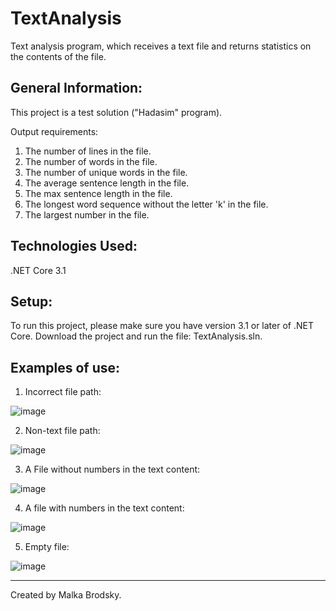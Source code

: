 # TextAnalysis
Text analysis program, which receives a text file and returns statistics on the contents of the file.

## General Information:
This project is a test solution ("Hadasim" program).

Output requirements:
1. The number of lines in the file.
2. The number of words in the file.
3. The number of unique words in the file.
4. The average sentence length in the file.
5. The max sentence length in the file.
6. The longest word sequence without the letter 'k' in the file.
7. The largest number in the file.

## Technologies Used:
.NET Core 3.1

## Setup:
To run this project, please make sure you have version 3.1 or later of .NET Core.
Download the project and run the file: TextAnalysis.sln.

## Examples of use:
1. Incorrect file path:

![image](https://user-images.githubusercontent.com/93181484/141652491-698dfd07-0bc3-43ee-98d1-630d94c6f72f.png)

2. Non-text file path:

![image](https://user-images.githubusercontent.com/93181484/141652910-8b9adbec-d8ce-4006-a7c3-d2e88fc45485.png)

3. A File without numbers in the text content:
 
![image](https://user-images.githubusercontent.com/93181484/141651274-82602993-afd7-4c2e-9f50-bd3b66b0b673.png)

4. A file with numbers in the text content:

![image](https://user-images.githubusercontent.com/93181484/141652769-7a75f8a1-5686-463f-9a44-b9b11470dd44.png)

5. Empty file:

![image](https://user-images.githubusercontent.com/93181484/141652602-498596a1-3b26-4071-b428-0ae0c5297d14.png)


---
Created by Malka Brodsky.
